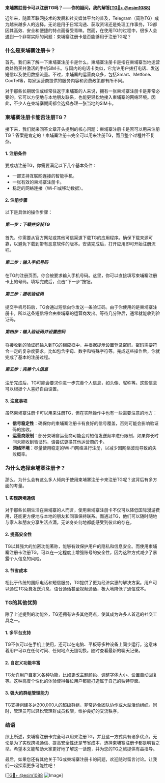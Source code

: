 **柬埔寨註冊卡可以注册TG吗？——你的疑问，我的解答[[TG💪+ @esim1088](https://t.me/s/esim1088)]**

近年来，随着互联网技术的发展和社交媒体平台的普及，Telegram（简称TG）成为越来越多人的选择。无论是用于日常沟通、获取资讯还是处理工作事务，TG都因其高效、安全和便捷的特点而备受青睐。然而，在使用TG的过程中，很多人会遇到一个非常实际的问题：柬埔寨注册卡是否能够用于注册TG呢？

### **什么是柬埔寨注册卡？**

首先，我们来了解一下柬埔寨注册卡是什么。柬埔寨注册卡是指在柬埔寨当地运营商处购买并激活的手机SIM卡。与国内的电话卡类似，它允许用户拨打电话、发送短信以及使用数据流量。不过，柬埔寨的运营商众多，包括Smart、Metfone、CooTel等，每家运营商提供的服务内容和资费政策都有所不同。

对于那些长期居住或经常往返于柬埔寨的人来说，拥有一张柬埔寨注册卡是非常必要的。它可以方便地与本地朋友联系，也能更轻松地接入柬埔寨的网络环境。因此，不少人在柬埔寨期间都会选择办理一张当地的SIM卡。

### **柬埔寨注册卡能否注册TG？**

接下来，我们就来回答文章开头提到的核心问题：柬埔寨注册卡是否可以用来注册TG？答案是肯定的！柬埔寨注册卡完全可以用来注册TG，而且整个过程并不复杂。

#### **1. 注册条件**
要成功注册TG，你需要满足以下几个基本条件：
- 一部支持互联网连接的智能手机。
- 一张有效的柬埔寨注册卡。
- 稳定的网络连接（Wi-Fi或移动数据）。

#### **2. 注册步骤**
以下是具体的操作步骤：

##### **第一步：下载并安装TG**
首先，你需要从官方网站或其他可信渠道下载TG的应用程序。确保下载来源可靠，以避免下载到带有恶意软件的版本。安装完成后，打开应用即可开始注册流程。

##### **第二步：输入手机号码**
在TG的注册页面，你会被要求输入手机号码。这里，你可以直接填写柬埔寨注册卡上的号码。填写完成后，点击“下一步”按钮。

##### **第三步：接收验证码**
提交手机号码后，TG会通过短信向你发送一条验证码。由于你使用的是柬埔寨注册卡，所以这条短信将会由柬埔寨的运营商发出。等待几分钟后，通常就能收到验证码。

##### **第四步：输入验证码并设置密码**
将接收到的验证码输入到TG的相应框中，并根据提示设置登录密码。密码需要符合一定的复杂度要求，比如包含字母、数字和特殊字符等。完成这些操作后，你就完成了基本的注册过程。

##### **第五步：完善个人信息**
注册完成后，TG可能会要求你进一步完善个人信息，如头像、昵称等。这些信息可以根据个人喜好自由设置。

#### **3. 注意事项**
虽然柬埔寨注册卡可以用来注册TG，但在实际操作中也有一些需要注意的地方：
- **信号稳定性**：确保你的柬埔寨注册卡有良好的信号覆盖，否则可能会影响验证码的接收。
- **运营商限制**：部分柬埔寨运营商可能会对短信发送频率进行限制，如果你长时间未能收到验证码，请尝试更换其他运营商的卡。
- **网络环境**：尽量使用稳定的Wi-Fi网络进行注册，以减少因网络波动导致的失败概率。

### **为什么选择柬埔寨注册卡？**

那么，为什么会有这么多人倾向于使用柬埔寨注册卡来注册TG呢？这背后有多方面的考量。

#### **1. 实现跨境通信**
对于那些长期生活在柬埔寨的人而言，使用柬埔寨注册卡不仅可以降低国际漫游费用，还能更方便地与本地的朋友和同事保持联系。而通过TG，他们可以随时随地与家人和朋友分享生活点滴，无论身处何地都能感受到彼此的存在。

#### **2. 提高安全性**
TG以其强大的加密功能著称，能够有效保护用户的隐私和信息安全。而使用柬埔寨注册卡注册TG，可以在一定程度上增强账号的安全性，因为这种方式减少了暴露个人信息的风险。

#### **3. 节省成本**
相比于传统的国际电话和短信服务，TG提供了更为经济实惠的解决方案。用户可以通过TG免费发送消息、语音通话甚至视频通话，极大地降低了通信成本。

### **TG的其他优势**

除了上述提到的功能外，TG还拥有许多其他亮点，使其成为许多人首选的社交工具之一。

#### **1. 多平台支持**
TG不仅可以在手机上使用，还可以在电脑、平板等多种设备上同步运行。这意味着用户可以在任何时间、任何地点无缝切换，随时查看最新的聊天记录。

#### **2. 自定义功能丰富**
TG允许用户自定义各种功能，比如更改主题颜色、调整字体大小、设置自动回复等。这种高度个性化的体验使得每位用户都能打造属于自己的独特界面。

#### **3. 强大的群组管理能力**
TG支持创建多达200,000人的超级群组，非常适合团队协作或大型活动组织。同时，管理员可以轻松管理群成员权限，维护良好的交流秩序。

### **结语**

综上所述，柬埔寨注册卡完全可以用来注册TG，并且这一方式具有诸多优点。无论是为了实现跨境通信、提高安全性还是节省成本，选择柬埔寨注册卡都是明智之举。希望本文能帮助大家更好地了解这一话题，并为您的TG之旅提供有益指导。

最后，如果您还有其他关于TG或柬埔寨注册卡的问题，欢迎随时留言讨论。让我们一起探索更多可能性吧！

[[TG💪+ @esim1088](https://t.me/s/esim1088) ![Image](https://i.postimg.cc/4NQfJmqS/Snipaste-2025-05-13-00-14-12.png)]